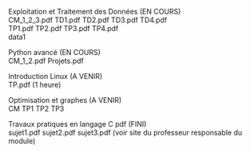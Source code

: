 Exploitation et Traitement des Données (EN COURS) <br>
CM_1_2_3.pdf 
TD1.pdf TD2.pdf TD3.pdf TD4.pdf <br>
TP1.pdf TP2.pdf TP3.pdf TP4.pdf  <br>
data1 <br>

Python avancé (EN COURS) <br>
CM_1_2.pdf Projets.pdf <br>

Introduction Linux (A VENIR) <br>
TP.pdf (1 heure)

Optimisation et graphes (A VENIR) <br>
CM TP1 TP2 TP3

Travaux pratiques en langage C pdf (FINI) <br>
sujet1.pdf sujet2.pdf sujet3.pdf (voir site du professeur responsable du module) <br>

